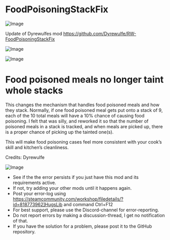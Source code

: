 # FoodPoisoningStackFix

![Image](https://i.imgur.com/buuPQel.png)

Update of Dyrewulfes mod
https://github.com/Dyrewulfe/RW-FoodPoisoningStackFix

![Image](https://i.imgur.com/pufA0kM.png)

	
![Image](https://i.imgur.com/Z4GOv8H.png)

# Food poisoned meals no longer taint whole stacks


This changes the mechanism that handles food poisoned meals and how they stack. Normally, if one food poisoned meal gets put onto a stack of 9, each of the 10 total meals will have a 10% chance of causing food poisoning. I felt that was silly, and reworked it so that the number of poisoned meals in a stack is tracked, and when meals are picked up, there is a proper chance of picking up the tainted one(s).

This will make food poisoning cases feel more consistent with your cook’s skill and kitchen’s cleanliness.

Credits:
Dyrewulfe

![Image](https://i.imgur.com/PwoNOj4.png)



-  See if the the error persists if you just have this mod and its requirements active.
-  If not, try adding your other mods until it happens again.
-  Post your error-log using https://steamcommunity.com/workshop/filedetails/?id=818773962]HugsLib and command Ctrl+F12
-  For best support, please use the Discord-channel for error-reporting.
-  Do not report errors by making a discussion-thread, I get no notification of that.
-  If you have the solution for a problem, please post it to the GitHub repository.


